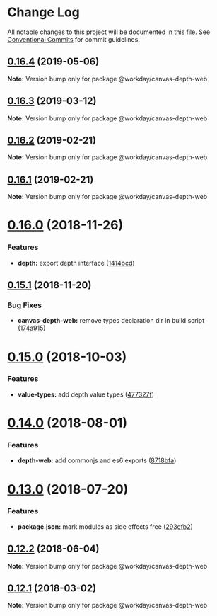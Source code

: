 # Change Log

All notable changes to this project will be documented in this file.
See [Conventional Commits](https://conventionalcommits.org) for commit guidelines.

## [0.16.4](https://ghe.megaleo.com/design/design-assets/compare/@workday/canvas-depth-web@0.16.3...@workday/canvas-depth-web@0.16.4) (2019-05-06)

**Note:** Version bump only for package @workday/canvas-depth-web





## [0.16.3](https://ghe.megaleo.com/design/design-assets/compare/@workday/canvas-depth-web@0.16.2...@workday/canvas-depth-web@0.16.3) (2019-03-12)

**Note:** Version bump only for package @workday/canvas-depth-web





## [0.16.2](https://ghe.megaleo.com/design/design-assets/compare/@workday/canvas-depth-web@0.16.1...@workday/canvas-depth-web@0.16.2) (2019-02-21)

**Note:** Version bump only for package @workday/canvas-depth-web





## [0.16.1](https://ghe.megaleo.com/design/design-assets/compare/@workday/canvas-depth-web@0.16.0...@workday/canvas-depth-web@0.16.1) (2019-02-21)

**Note:** Version bump only for package @workday/canvas-depth-web





<a name="0.16.0"></a>
# [0.16.0](https://ghe.megaleo.com/design/design-assets/compare/@workday/canvas-depth-web@0.15.1...@workday/canvas-depth-web@0.16.0) (2018-11-26)


### Features

* **depth:** export depth interface ([1414bcd](https://ghe.megaleo.com/design/design-assets/commits/1414bcd))




<a name="0.15.1"></a>
## [0.15.1](https://ghe.megaleo.com/design/design-assets/compare/@workday/canvas-depth-web@0.15.0...@workday/canvas-depth-web@0.15.1) (2018-11-20)


### Bug Fixes

* **canvas-depth-web:** remove types declaration dir in build script ([174a915](https://ghe.megaleo.com/design/design-assets/commits/174a915))




<a name="0.15.0"></a>
# [0.15.0](https://ghe.megaleo.com/design/design-assets/compare/@workday/canvas-depth-web@0.14.0...@workday/canvas-depth-web@0.15.0) (2018-10-03)


### Features

* **value-types:** add depth value types ([477327f](https://ghe.megaleo.com/design/design-assets/commits/477327f))




<a name="0.14.0"></a>
# [0.14.0](https://ghe.megaleo.com/design/design-assets/compare/@workday/canvas-depth-web@0.13.0...@workday/canvas-depth-web@0.14.0) (2018-08-01)


### Features

* **depth-web:** add commonjs and es6 exports ([8718bfa](https://ghe.megaleo.com/design/design-assets/commits/8718bfa))




<a name="0.13.0"></a>
# [0.13.0](https://ghe.megaleo.com/design/design-assets/compare/@workday/canvas-depth-web@0.12.2...@workday/canvas-depth-web@0.13.0) (2018-07-20)


### Features

* **package.json:** mark modules as side effects free ([293efb2](https://ghe.megaleo.com/design/design-assets/commits/293efb2))




<a name="0.12.2"></a>
## [0.12.2](https://ghe.megaleo.com/design/design-assets/compare/@workday/canvas-depth-web@0.12.1...@workday/canvas-depth-web@0.12.2) (2018-06-04)




**Note:** Version bump only for package @workday/canvas-depth-web

<a name="0.12.1"></a>
## [0.12.1](https://ghe.megaleo.com/design/design-assets/compare/@workday/canvas-depth-web@0.12.0...@workday/canvas-depth-web@0.12.1) (2018-03-02)




**Note:** Version bump only for package @workday/canvas-depth-web

